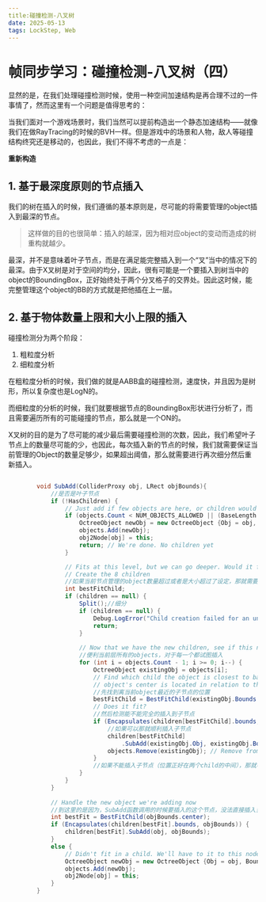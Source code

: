 ```yaml
---
title:碰撞检测-八叉树
date: 2025-05-13
tags: LockStep, Web
---
```

# 帧同步学习：碰撞检测-八叉树（四）

显然的是，在我们处理碰撞检测时候，使用一种空间加速结构是再合理不过的一件事情了，然而这里有一个问题是值得思考的：

当我们面对一个游戏场景时，我们当然可以提前构造出一个静态加速结构——就像我们在做RayTracing的时候的BVH一样。但是游戏中的场景和人物，敌人等碰撞结构终究还是移动的，也因此，我们不得不考虑的一点是：

**重新构造**

## 1. 基于最深度原则的节点插入

我们的树在插入的时候，我们遵循的基本原则是，尽可能的将需要管理的object插入到最深的节点。

> 这样做的目的也很简单：插入的越深，因为相对应object的变动而造成的树重构就越少。

最深，并不是意味着叶子节点，而是在满足能完整插入到一个“叉”当中的情况下的最深。由于X叉树是对于空间的均分，因此，很有可能是一个要插入到树当中的object的BoundingBox，正好始终处于两个分叉格子的交界处。因此这时候，能完整管理这个object的BB的方式就是把他插在上一层。

## 2. 基于物体数量上限和大小上限的插入

碰撞检测分为两个阶段：

1. 粗粒度分析
2. 细粒度分析

在粗粒度分析的时候，我们做的就是AABB盒的碰撞检测，速度快，并且因为是树形，所以复杂度也是LogN的。

而细粒度的分析的时候，我们就要根据节点的BoundingBox形状进行分析了，而且需要遍历所有的可能碰撞的节点，那么就是一个ON的。

X叉树的目的是为了尽可能的减少最后需要碰撞检测的次数，因此，我们希望叶子节点上的数量尽可能的少，也因此，每次插入新的节点的时候，我们就需要保证当前管理的Object的数量足够少，如果超出阈值，那么就需要进行再次细分然后重新插入。

```c#

        void SubAdd(ColliderProxy obj, LRect objBounds){
            //是否是叶子节点
            if (!HasChildren) {
                // Just add if few objects are here, or children would be below min size
                if (objects.Count < NUM_OBJECTS_ALLOWED || (BaseLength / 2) < minSize) {
                    OctreeObject newObj = new OctreeObject {Obj = obj, Bounds = objBounds};
                    objects.Add(newObj);
                    obj2Node[obj] = this;
                    return; // We're done. No children yet
                }

                // Fits at this level, but we can go deeper. Would it fit there?
                // Create the 8 children
                //如果当前节点管理的object数量超过或者是大小超过了设定，那就需要做细分
                int bestFitChild;
                if (children == null) {
                    Split();//细分
                    if (children == null) {
                        Debug.LogError("Child creation failed for an unknown reason. Early exit.");
                        return;
                    }
                    
                    // Now that we have the new children, see if this node's existing objects would fit there
                    //便利当前层所有的objects，对于每一个都试图插入
                    for (int i = objects.Count - 1; i >= 0; i--) {
                        OctreeObject existingObj = objects[i];
                        // Find which child the object is closest to based on where the
                        // object's center is located in relation to the octree's center
                        //先找到离当前object最近的子节点的位置
                        bestFitChild = BestFitChild(existingObj.Bounds.center);
                        // Does it fit?
                        //然后检测能不能完全的插入到子节点
                        if (Encapsulates(children[bestFitChild].bounds, existingObj.Bounds)) {
                            //如果可以那就顺利插入子节点
                            children[bestFitChild]
                                .SubAdd(existingObj.Obj, existingObj.Bounds); // Go a level deeper					
                            objects.Remove(existingObj); // Remove from here
                        }
                        //如果不能插入子节点（位置正好在两个child的中间），那就不需要再插入子节点了，就留在当前层的objects管理就可以了
                    }
                }
            }
			
            // Handle the new object we're adding now
            //到这里的是因为，SubAdd函数调用的时候要插入的这个节点，没法直接插入当前层（可能是因为要细分子节点，也有可能是因为有子节点）
            int bestFit = BestFitChild(objBounds.center);
            if (Encapsulates(children[bestFit].bounds, objBounds)) {
                children[bestFit].SubAdd(obj, objBounds);
            }
            else {
                // Didn't fit in a child. We'll have to it to this node instead
                OctreeObject newObj = new OctreeObject {Obj = obj, Bounds = objBounds};
                objects.Add(newObj);
                obj2Node[obj] = this;
            }
        }

```

